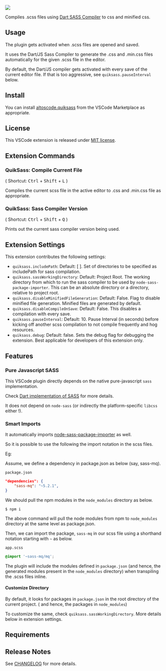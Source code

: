 [![](https://vsmarketplacebadge.apphb.com/version/altoscode.quiksass.svg)](https://marketplace.visualstudio.com/items?itemName=altoscode.quiksass)

Compiles .scss files using [Dart SASS Compiler](https://sass-lang.com/dart-sass) to css and minified css.

## Usage

The plugin gets activated when .scss files are opened and saved.

It uses the Dart/JS Sass Compiler to generate the .css and .min.css files automatically for the given .scss file in the editor.

By default, the Dart/JS compiler gets activated with every save of the current editor file.
If that is too aggressive, see `quiksass.pauseInterval` below.


## Install

You can install [altoscode.quiksass](https://marketplace.visualstudio.com/items?itemName=altoscode.quiksass) from the VSCode Marketplace as appropriate.

## License

This VSCode extension is released under [MIT license](LICENSE).


## Extension Commands

### QuikSass: Compile Current File

( Shortcut: <kbd>Ctrl</kbd> + <kbd>Shift</kbd> + <kbd>L</kbd> )

Compiles the current scss file in the active editor to .css and .min.css file as appropriate.

### QuikSass: Sass Compiler Version

( Shortcut: <kbd>Ctrl</kbd> + <kbd>Shift</kbd> + <kbd>Q</kbd> )

Prints out the current sass compiler version being used.

## Extension Settings

This extension contributes the following settings:

* `quiksass.includePath`: Default: [ ]. Set of directories to be specified as includePath for sass compilation.
* `quiksass.sassWorkingDirectory`: Default: Project Root. The working directory from which to run the sass compiler to be used by `node-sass-package-importer`. This can be an absolute directory or a directory, relative to project root.
* `quiksass.disableMinifiedFileGeneration`: Default: False. Flag to disable minified file generation. Minified files are generated by default.
* `quiksass.disableCompileOnSave`: Default: False. This disables a compilation with every save.
* `quiksass.pauseInterval`: Default: 10. Pause Interval (in seconds) before kicking off another scss compilation to not compile frequently and hog resources.
* `quiksass.debug`: Default: false. Sets the debug flag for debugging the extension. Best applicable for developers of this extension only.


## Features

### Pure Javascript SASS

This VSCode plugin directly depends on the native pure-javascript `sass` implementation.

Check [Dart implementation of SASS](https://sass-lang.com/dart-sass) for more details.

It does not depend on `node-sass` (or indirectly the platform-specific `libcss` either !).

### Smart Imports

It automatically imports [node-sass-package-importer](https://github.com/maoberlehner/node-sass-magic-importer/tree/master/packages/node-sass-package-importer) as well.


So it is possible to use the following the import notation in the scss files.


Eg:

Assume, we define a dependency in package.json as below (say, sass-mq).

`package.json`
```json
"dependencies": {
    "sass-mq": "~5.2.1",
}
```

We should pull the npm modules in the `node_modules` directory as below.

```
$ npm i
```
The above command will pull the node modules from npm to `node_modules` directory at the same level as package.json.

Then, we can import the package, `sass-mq` in our scss file using a shorthand notation starting with `~` as below.

`app.scss`
```scss
@import '~sass-mq/mq';
```

The plugin will include the modules defined in `package.json` (and hence, the generated modules present in the `node_modules` directory) when transpiling the .scss files inline.

#### Customize Directory

By default, it looks for packages in `package.json` in the root directory of the current project. ( and hence, the packages in `node_modules`)

To customize the same, check `quiksass.sassWorkingDirectory`. More details below in extension settings.


## Requirements



## Release Notes

See [CHANGELOG](CHANGELOG.md) for more details.
